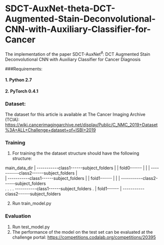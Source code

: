 # SDCT-AuxNet-theta-DCT-Augmented-Stain-Deconvolutional-CNN-with-Auxiliary-Classifier-for-Cancer
The implementation of the paper SDCT-AuxNet$^{\theta}$: DCT Augmented Stain Deconvolutional CNN with Auxiliary Classifier for Cancer Diagnosis


###Requirements:
#### 1. Python 2.7
#### 2. PyTorch 0.4.1

### Dataset:
The dataset for this article is available at The Cancer Imaging Archive (TCIA): https://wiki.cancerimagingarchive.net/display/Public/C_NMC_2019+Dataset%3A+ALL+Challenge+dataset+of+ISBI+2019


### Training
1. For training the the dataset structure should have the following structure:

main_data_dir
|          -----------class1------subject_folders
|         |
fold0------
|         |
|          -----------class2------subject_folders
|  
|          -----------class1------subject_folders
|         |
fold1------
|         |
|          -----------class2------subject_folders  
.
.
.
.          -----------class1------subject_folders
.         |
fold1------
          |
           -----------class2------subject_folders

2. Run train_model.py

### Evaluation
1. Run test_model.py
2. The performance of the model on the test set can be evaluated at the challenge portal: https://competitions.codalab.org/competitions/20395

